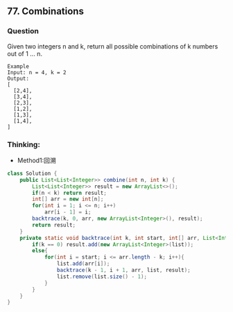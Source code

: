 ## 77. Combinations

### Question
Given two integers n and k, return all possible combinations of k numbers out of 1 ... n.
```
Example
Input: n = 4, k = 2
Output:
[
  [2,4],
  [3,4],
  [2,3],
  [1,2],
  [1,3],
  [1,4],
]
```
### Thinking:
* Method1:回溯

```Java
class Solution {
    public List<List<Integer>> combine(int n, int k) {
        List<List<Integer>> result = new ArrayList<>();
        if(n < k) return result;
        int[] arr = new int[n];
        for(int i = 1; i <= n; i++)
            arr[i - 1] = i;
        backtrace(k, 0, arr, new ArrayList<Integer>(), result);
        return result;
    }
    private static void backtrace(int k, int start, int[] arr, List<Integer> list, List<List<Integer>> result){
        if(k == 0) result.add(new ArrayList<Integer>(list));
        else{
            for(int i = start; i <= arr.length - k; i++){
                list.add(arr[i]);
                backtrace(k - 1, i + 1, arr, list, result);
                list.remove(list.size() - 1);
            }
        }
    }
}
```